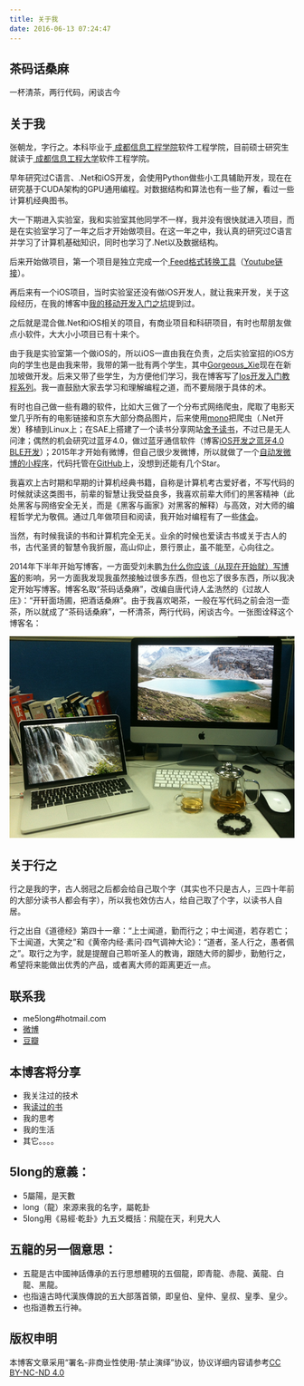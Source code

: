 ```yaml
---
title: 关于我
date: 2016-06-13 07:24:47
---
```


## 茶码话桑麻

一杯清茶，两行代码，闲谈古今

## 关于我

张朝龙，字行之。本科毕业于<a href="http://www.cuit.edu.cn/" target="_blank"> 成都信息工程学院</a>软件工程学院，目前硕士研究生就读于<a href="http://www.cuit.edu.cn/" target="_blank"> 成都信息工程大学</a>软件工程学院。

早年研究过C语言、.Net和iOS开发，会使用Python做些小工具辅助开发，现在在研究基于CUDA架构的GPU通用编程。对数据结构和算法也有一些了解，看过一些计算机经典图书。

大一下期进入实验室，我和实验室其他同学不一样，我并没有很快就进入项目，而是在实验室学习了一年之后才开始做项目。在这一年之中，我认真的研究过C语言并学习了计算机基础知识，同时也学习了.Net以及数据结构。

后来开始做项目，第一个项目是独立完成一个<a href="http://www.softpedia.com/get/Others/Miscellaneous/Data-Feed-Converter.shtml" target="_blank"> Feed格式转换工具</a>（<a href="https://www.youtube.com/watch?v=QjPn1zcUskc" target="_blank">Youtube链接</a>）。

再后来有一个iOS项目，当时实验室还没有做iOS开发人，就让我来开发，关于这段经历，在我的博客中<a href="http://zh.5long.me/2015/learn-mobile-development/" target="_blank">我的移动开发入门之坑</a>提到过。

之后就是混合做.Net和iOS相关的项目，有商业项目和科研项目，有时也帮朋友做点小软件，大大小小项目已有十来个。

由于我是实验室第一个做iOS的，所以iOS一直由我在负责，之后实验室招的iOS方向的学生也是由我来带，我带的第一批有两个学生，其中<a href="http://gorgeousxie.me/#blog" target="_blank">Gorgeous_Xie</a>现在在新加坡做开发。后来又带了些学生，为方便他们学习，我在博客写了<a href="http://zh.5long.me/2015/ios-epilogue/" target="_blank">Ios开发入门教程系列</a>。我一直鼓励大家去学习和理解编程之道，而不要局限于具体的术。

有时也自己做一些有趣的软件，比如大三做了一个分布式网络爬虫，爬取了电影天堂几乎所有的电影链接和京东大部分商品图片，后来使用<a href="http://www.mono-project.com/">mono</a>把爬虫（.Net开发）移植到Linux上；在SAE上搭建了一个读书分享网站<a href="http://www.sheyu.org/" target="_blank">舍予读书</a>，不过已是无人问津；偶然的机会研究过蓝牙4.0，做过蓝牙通信软件（博客<a href="http://zh.5long.me/2015/bluetooth-for-iOS-developer/" target="_blank">iOS开发之蓝牙4.0 BLE开发</a>）；2015年才开始有微博，但自己很少发微博，所以就做了一个<a href="http://zh.5long.me/2015/code-login-sina-weibo-update-weibo/" target="_blank">自动发微博的小程序</a>，代码托管在<a href="https://github.com/zchlong/sinaWeibo" target="_blank">GitHub</a>上，没想到还能有几个Star。

我喜欢上古时期和早期的计算机经典书籍，自称是计算机考古爱好者，不写代码的时候就读这类图书，前辈的智慧让我受益良多，我喜欢前辈大师们的黑客精神（此处黑客与网络安全无关，而是《黑客与画家》对黑客的解释）与高效，对大师的编程哲学尤为敬佩。通过几年做项目和阅读，我开始对编程有了一些<a href="http://zh.5long.me/2014/paodingjieniu/" target="_blank">体会</a>。

当然，有时候我读的书和计算机完全无关。业余的时候也爱读古书或关于古人的书，古代圣贤的智慧令我折服，高山仰止，景行景止，虽不能至，心向往之。

2014年下半年开始写博客，一方面受刘未鹏<a href="http://mindhacks.cn/2009/02/15/why-you-should-start-blogging-now/" target="_blank">为什么你应该（从现在开始就）写博客</a>的影响，另一方面我发现我虽然接触过很多东西，但也忘了很多东西，所以我决定开始写博客。博客名取“茶码话桑麻”，改编自唐代诗人孟浩然的《过故人庄》：“开轩面场圃，把酒话桑麻”。由于我喜欢喝茶，一般在写代码之前会泡一壶茶，所以就成了“茶码话桑麻”，一杯清茶，两行代码，闲谈古今。一张图诠释这个博客名：

![](/assets/images/me/work_place.png)

## 关于行之

行之是我的字，古人弱冠之后都会给自己取个字（其实也不只是古人，三四十年前的大部分读书人都会有字），所以我也效仿古人，给自己取了个字，以读书人自居。

行之出自《道德经》第四十一章：“上士闻道，勤而行之；中士闻道，若存若亡；下士闻道，大笑之”和《黄帝内经·素问·四气调神大论》：“道者，圣人行之，愚者佩之”。取行之为字，就是提醒自己聆听圣人的教诲，跟随大师的脚步，勤勉行之，希望将来能做出优秀的产品，或者离大师的距离更近一点。

## 联系我

*  me5long#hotmail.com
*  [微博](http://www.weibo.com/5longme/home)
*  [豆瓣](http://www.douban.com/people/71231513/)

## 本博客将分享

*  我关注过的技术
*  我[读过的书](http://book.douban.com/people/71231513/)
*  我的思考
*  我的生活
*  其它。。。。

## 5long的意義：

*  5屬陽，是天數
*  long（龍）來源来我的名字，屬乾卦
*  5long用《易經·乾卦》九五爻概括：飛龍在天，利見大人

## 五龍的另一個意思：

*  五龍是古中國神話傳承的五行思想體現的五個龍，即青龍、赤龍、黃龍、白龍、黑龍。
*  也指遠古時代漢族傳說的五大部落首領，即皇伯、皇仲、皇叔、皇季、皇少。
*  也指道教五行神。

## 版权申明

本博客文章采用“署名-非商业性使用-禁止演绎”协议，协议详细内容请参考[CC BY-NC-ND 4.0](http://creativecommons.org/licenses/by-nc-nd/4.0/)

